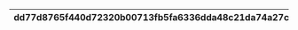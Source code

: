 |dd77d8765f440d72320b00713fb5fa6336dda48c21da74a27c2b16c7808c7e04|a81df575302028877e335dec8f85d2291a904c68cf38b4a5efbdc4813f6aaf30|dbc939a7672707b56e65d2e0ccc25497c9fc1fc52668e1b04fca8c446f0dfe38|bdbff98f645f5e9f7f7ff4df4c1b5d49d7880ed051994af3b83ee514d54fb832|ac3a1e716c94fa07b3a22c4787ff9b223c58ef2941d1e2ce749dbfc3fa6b87c3|e89b971e48579ca0e780925fbb4e4273dd575bafde06113787af66ff205a3e77|b9455cb2c9330a724317b1b39f1c28284f8ee0d1ec009a890b256e597a3c7bf6|82c9c82e6298ddbea266649afe9aa9b45c4f9d9524ccecf836e8e81a6b764935|80b5d6c69572949b65c550a27a4bb28555923ed8d9661ce9fa8bcad124216358|b05c2d5a67e640c7230513da21e66fca0cfd371bc182072d0e9f4630c213f4db|aabbdbca0bfee270e671b6f8f90d935eaed049c68d1537deed978900d63f654a|
| --- | --- | --- | --- | --- | --- | --- | --- | --- | --- | --- |
